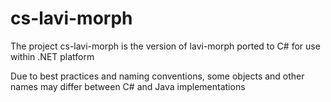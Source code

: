 # cs-lavi-morph

The project cs-lavi-morph is the version of lavi-morph ported to C# for use within .NET platform

Due to best practices and naming conventions, some objects and other names may differ between C# and Java implementations
